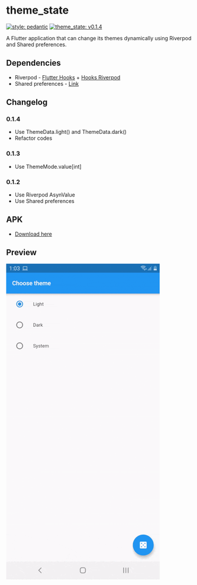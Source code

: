# theme_state

[![style: pedantic](https://img.shields.io/badge/style-pedantic-00B5A8.svg)](https://pub.dev/packages/pedantic)
[![theme_state: v0.1.4](https://img.shields.io/badge/theme__state-v0.1.4-blue)](app-release.apk)

A Flutter application that can change its themes dynamically using Riverpod and Shared preferences.

## Dependencies

- Riverpod - [Flutter Hooks](https://pub.dev/packages/flutter_hooks) + [Hooks Riverpod](https://pub.dev/packages/hooks_riverpod)
- Shared preferences - [Link](https://pub.dev/packages/shared_preferences)

## Changelog

### 0.1.4

- Use ThemeData.light() and ThemeData.dark()
- Refactor codes

### 0.1.3

- Use ThemeMode.value[int]

### 0.1.2

- Use Riverpod AsynValue
- Use Shared preferences

## APK

- [Download here](app-release.apk)

## Preview

![Recording](recording.gif)
